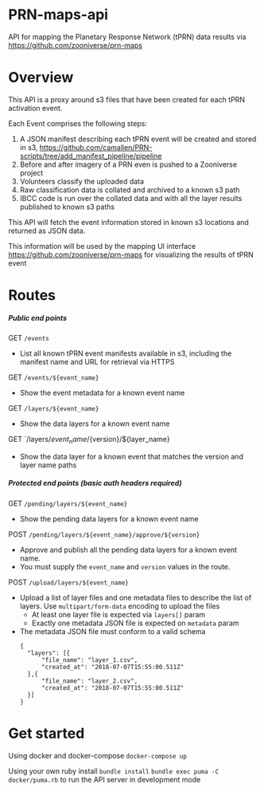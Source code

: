 # PRN-maps-api
API for mapping the Planetary Response Network (tPRN) data results via https://github.com/zooniverse/prn-maps

# Overview
This API is a proxy around s3 files that have been created for each tPRN activation event.

Each Event comprises the following steps:
1. A JSON manifest describing each tPRN event will be created and stored in s3, https://github.com/camallen/PRN-scripts/tree/add_manifest_pipeline/pipeline
0. Before and after imagery of a PRN even is pushed to a Zooniverse project
0. Volunteers classify the uploaded data
0. Raw classification data is collated and archived to a known s3 path
0. IBCC code is run over the collated data and with all the layer results published to known s3 paths

This API will fetch the event information stored in known s3 locations and returned as JSON data.

This information will be used by the mapping UI interface https://github.com/zooniverse/prn-maps for visualizing the results of tPRN event

# Routes

##### Public end points

GET `/events`
  + List all known tPRN event manifests available in s3, including the manifest name and URL for retrieval via HTTPS

GET `/events/${event_name}`
  + Show the event metadata for a known event name

GET `/layers/${event_name}`
  + Show the data layers for a known event name

GET `/layers/${event_name}/${version}/${layer_name}
  + Show the data layer for a known event that matches the version and layer name paths

##### Protected end points (basic auth headers required)

GET `/pending/layers/${event_name}`
  + Show the pending data layers for a known event name

POST `/pending/layers/${event_name}/approve/${version}`
  + Approve and publish all the pending data layers for a known event name.
  + You must supply the `event_name` and `version` values in the route.

POST `/upload/layers/${event_name}`
  + Upload a list of layer files and one metadata files to describe the list of layers. Use `multipart/form-data` encoding to upload the files
      + At least one layer file is expected via `layers[]` param
      + Exactly one metadata JSON file is expected on `metadata` param
  + The metadata JSON file must conform to a valid schema
      ```
      {
      	"layers": [{
      		"file_name": "layer_1.csv",
      		"created_at": "2018-07-07T15:55:00.511Z"
      	},{
      		"file_name": "layer_2.csv",
      		"created_at": "2018-07-07T15:55:00.511Z"
      	}]
      }
      ```

# Get started

Using docker and docker-compose
`docker-compose up`

Using your own ruby install
`bundle install`
`bundle exec puma -C docker/puma.rb` to run the API server in development mode
